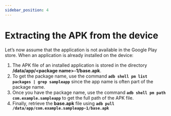 ```yaml
---
sidebar_position: 4
---
```


# Extracting the APK from the device

Let’s now assume that the application is not available in the Google Play store. When an
application is already installed on the device:

1. The APK file of an installed application is stored in the directory
   **/data/app/\<package name\>-1/base.apk**.
2. To get the package name, use the command **`adb shell pm list packages | grep sampleapp`** since the app name is often part of the package name.
3. Once you have the package name, use the command **`adb shell pm path
   com.example.sampleapp`** to get the full path of the APK file.
4. Finally, retrieve the **base.apk** file using **`adb pull /data/app/com.example.sampleapp-1/base.apk`**